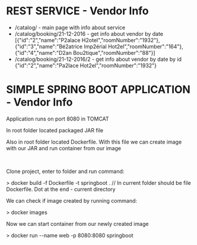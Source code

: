 # REST SERVICE - Vendor Info

- /catalog/ - main page with info about service
- /catalog/booking/21-12-2016 - get info about vendor by date
[{"id":"2","name":"P2alace H2otel","roomNumber":"1932"},{"id":"3","name":"Bé2atrice Imp2érial Hot2el","roomNumber":"164"},{"id":"4","name":"D2an Bou2tique","roomNumber":"88"}]
- /catalog/booking/21-12-2016/2 - get info about vendor by date by id
{"id":"2","name":"Pa2lace Hot2el","roomNumber":"1932"}

<h1>SIMPLE SPRING BOOT APPLICATION - Vendor Info</h1>
<p>Application runs on port 8080 in TOMCAT</p>
<p>In root folder located packaged JAR file</p>
<p>Also in root folder located Dockerfile. With this file we can create image with our JAR and run container from our image</p></br>

<p>Clone project, enter to folder and run command:</p>
<p>> docker build -f Dockerfile -t springboot .		// In current folder should be file Dockerfile. Dot at the end - current directory</p>
<p>We can check if image created by running command:</p>
<p>> docker images</p>
<p>Now we can start container from our newly created image</p>
<p>> docker run --name web -p 8080:8080 springboot</p>
